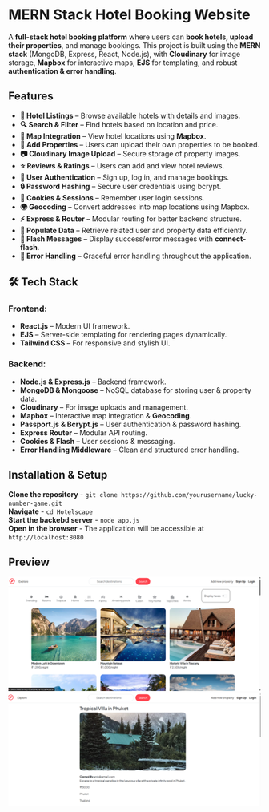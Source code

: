 # MERN Stack Hotel Booking Website

A **full-stack hotel booking platform** where users can **book hotels, upload their properties**, and manage bookings. This project is built using the **MERN stack** (MongoDB, Express, React, Node.js), with **Cloudinary** for image storage, **Mapbox** for interactive maps, **EJS** for templating, and robust **authentication & error handling**.


##  Features

- **🏨 Hotel Listings** – Browse available hotels with details and images.
- **🔍 Search & Filter** – Find hotels based on location and price.
- **📍 Map Integration** – View hotel locations using **Mapbox**.
- **📝 Add Properties** – Users can upload their own properties to be booked.
- **📷 Cloudinary Image Upload** – Secure storage of property images.
- **⭐ Reviews & Ratings** – Users can add and view hotel reviews.
- **👥 User Authentication** – Sign up, log in, and manage bookings.
- **🔒 Password Hashing** – Secure user credentials using bcrypt.
- **🍪 Cookies & Sessions** – Remember user login sessions.
- **🌍 Geocoding** – Convert addresses into map locations using Mapbox.
- **⚡ Express & Router** – Modular routing for better backend structure.
- **🔄 Populate Data** – Retrieve related user and property data efficiently.
- **💬 Flash Messages** – Display success/error messages with **connect-flash**.
- **🚨 Error Handling** – Graceful error handling throughout the application.

## 🛠 Tech Stack

### Frontend:
- **React.js** – Modern UI framework.
- **EJS** – Server-side templating for rendering pages dynamically.
- **Tailwind CSS** – For responsive and stylish UI.

### Backend:
- **Node.js & Express.js** – Backend framework.
- **MongoDB & Mongoose** – NoSQL database for storing user & property data.
- **Cloudinary** – For image uploads and management.
- **Mapbox** – Interactive map integration & **Geocoding**.
- **Passport.js & Bcrypt.js** – User authentication & password hashing.
- **Express Router** – Modular API routing.
- **Cookies & Flash** – User sessions & messaging.
- **Error Handling Middleware** – Clean and structured error handling.

## Installation & Setup

**Clone the repository** - `git clone https://github.com/yourusername/lucky-number-game.git`  
**Navigate** - `cd Hotelscape`  
**Start the backebd server** - `node app.js`  
**Open in the browser** - The application will be accessible at `http://localhost:8080`  
## Preview

![Hotel Booking Website Preview](Preview1.png)
![Hotel Booking Website Preview](Preview2.png)

